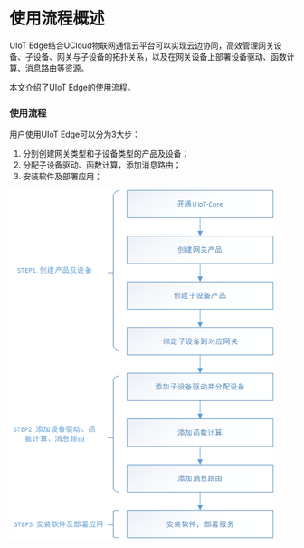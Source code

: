 # 使用流程概述

UIoT Edge结合UCloud物联网通信云平台可以实现云边协同，高效管理网关设备、子设备、网关与子设备的拓扑关系，以及在网关设备上部署设备驱动、函数计算、消息路由等资源。

本文介绍了UIoT Edge的使用流程。

### 使用流程

用户使用UIoT Edge可以分为3大步：
1. 分别创建网关类型和子设备类型的产品及设备；
2. 分配子设备驱动、函数计算，添加消息路由；
3. 安装软件及部署应用；

![使用流程](../images/使用流程.png)